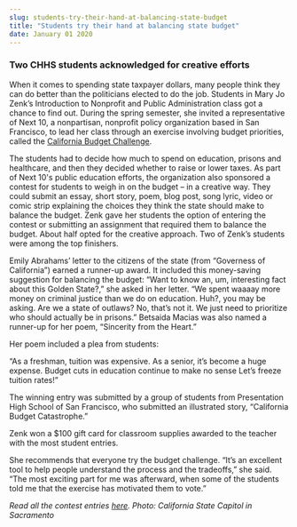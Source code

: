 ```yaml
---
slug: students-try-their-hand-at-balancing-state-budget
title: "Students try their hand at balancing state budget"
date: January 01 2020
---
```


 
<h3>Two CHHS students acknowledged for creative efforts</h3>
<p>
  When it comes to spending state taxpayer dollars, many people think they can
  do better than the politicians elected to do the job. Students in Mary Jo
  Zenk’s Introduction to Nonprofit and Public Administration class got a chance
  to find out. During the spring semester, she invited a representative of Next
  10, a nonpartisan, nonprofit policy organization based in San Francisco, to
  lead her class through an exercise involving budget priorities, called the
  <a href="https://www.budgetchallenge.org/respondents/new"
    >California Budget Challenge</a
  >.
</p>
<p>
  The students had to decide how much to spend on education, prisons and
  healthcare, and then they decided whether to raise or lower taxes. As part of
  Next 10's public education efforts, the organization also sponsored a contest
  for students to weigh in on the budget – in a creative way. They could submit
  an essay, short story, poem, blog post, song lyric, video or comic strip
  explaining the choices they think the state should make to balance the budget.
  Zenk gave her students the option of entering the contest or submitting an
  assignment that required them to balance the budget. About half opted for the
  creative approach. Two of Zenk’s students were among the top finishers.
</p>
<p>
  Emily Abrahams’ letter to the citizens of the state (from “Governess of
  California”) earned a runner-up award. It included this money-saving
  suggestion for balancing the budget: “Want to know an, um, interesting fact
  about this Golden State?,” she asked in her letter. “We spent waaaay more
  money on criminal justice than we do on education. Huh?, you may be asking.
  Are we a state of outlaws? No, that’s not it. We just need to prioritize who
  should actually be in prisons.” Betsaida Macias was also named a runner-up for
  her poem, “Sincerity from the Heart.”
</p>
<p>Her poem included a plea from students:</p>
<p>
  “As a freshman, tuition was expensive. As a senior, it’s become a huge
  expense. Budget cuts in education continue to make no sense Let’s freeze
  tuition rates!”
</p>
<p>
  The winning entry was submitted by a group of students from Presentation High
  School of San Francisco, who submitted an illustrated story, “California
  Budget Catastrophe.”
</p>
<p>
  Zenk won a $100 gift card for classroom supplies awarded to the teacher with
  the most student entries.
</p>
<p>
  She recommends that everyone try the budget challenge. “It’s an excellent tool
  to help people understand the process and the tradeoffs,” she said. “The most
  exciting part for me was afterward, when some of the students told me that the
  exercise has motivated them to vote.”
</p>
<p>
  <em
    >Read all the contest entries
    <a href="https://next10.org/2012-student-contest">here</a>. Photo: California
    State Capitol in Sacramento</em
  >
</p>
<p></p>
 
